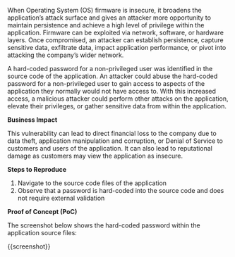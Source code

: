 When Operating System (OS) firmware is insecure, it broadens the application’s attack surface and gives an attacker more opportunity to maintain persistence and achieve a high level of privilege within the application. Firmware can be exploited via network, software, or hardware layers. Once compromised, an attacker can establish persistence, capture sensitive data, exfiltrate data, impact application performance, or pivot into attacking the company’s wider network.

A hard-coded password for a non-privileged user was identified in the source code of the application. An attacker could abuse the hard-coded password for a non-privileged user to gain access to aspects of the application they normally would not have access to. With this increased access, a malicious attacker could perform other attacks on the application, elevate their privileges, or gather sensitive data from within the application.

**Business Impact**

This vulnerability can lead to direct financial loss to the company due to data theft, application manipulation and corruption, or Denial of Service to customers and users of the application. It can also lead to reputational damage as customers may view the application as insecure.

**Steps to Reproduce**

1. Navigate to the source code files of the application
1. Observe that a password is hard-coded into the source code and does not require external validation

**Proof of Concept (PoC)**

The screenshot below shows the hard-coded password within the application source files:

{{screenshot}}
